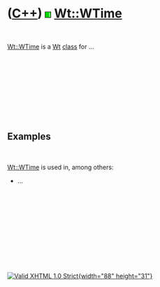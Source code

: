 



 

 

 

 

 

([C++](Cpp.htm)) ![Wt](PicWt.png) [Wt::WTime](CppWTime.htm)
===========================================================

 

[Wt::WTime](CppWTime.htm) is a [Wt](CppWt.htm) [class](CppClass.htm) for
...

 

 

 

 

 

Examples
--------

 

[Wt::WTime](CppWTime.htm) is used in, among others:

-   ...

 

 

 

 

 





 

[![Valid XHTML 1.0 Strict](valid-xhtml10.png){width="88"
height="31"}](http://validator.w3.org/check?uri=referer)
